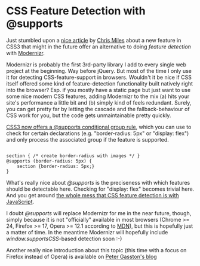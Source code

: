 # CSS Feature Detection with @supports

Just stumbled upon a [nice article][art] by [Chris Miles][cm] about a new feature in CSS3 that might in the future offer an alternative to doing *feature detection* with [Modernizr][mod].

Modernizr is probably the first 3rd-party library I add to every single web project at the beginning. Way before jQuery. But most of the time I only use it for detecting CSS-feature-support in browsers. Wouldn't it be nice if CSS itself offered some kind of feature-detection functionality built natively right into the browser? Esp. if you mostly have a static page but just want to use some nice modern CSS features, adding Modernizr to the mix (a) hits your site's performance a little bit and (b) simply kind of feels redundant. Surely, you can get pretty far by letting the cascade and the fallback-behaviour of CSS work for you, but the code gets unmaintainable pretty quickly.

[CSS3 now offers a @supports conditional group rule][w3c], which you can use to check for certain declarations (e.g. "border-radius: 5px" or "display: flex") and only process the associated group if the feature is supported.

<pre><code>
section { /* create border-radius with images */ }
@supports (border-radius: 5px) {
    section {border-radius: 5px;}
}
</code></pre>

What's really nice about *@supports* is the preciseness with which features should be detectable here. Checking for "display: flex" becomes trivial here. And you get around [the whole mess that CSS feature detection is with JavaScript][jsm].

I doubt *@supports* will replace Modernizr for me in the near future, though, simply because it is not "officially" available in most browsers (Chrome >= 24, Firefox >= 17, Opera >= 12.1 according to [MDN][mdn]), but this is hopefully just a matter of time. In the meantime Modernizr will hopefully include *window.supportsCSS*-based detection soon :-)

Another really nice introduction about this topic (this time with a focus on Firefox instead of Opera) is available on [Peter Gasston's blog][pga]

[art]: http://dev.opera.com/articles/view/native-css-feature-detection-via-the-supports-rule/
[cm]: http://my.opera.com/chrismills/about/
[mod]: http://modernizr.com/
[jsm]: https://github.com/Modernizr/Modernizr/blob/master/feature-detects/css-fontface.js
[mdn]: https://developer.mozilla.org/en-US/docs/CSS/@supports
[w3c]: http://dev.w3.org/csswg/css3-conditional/#at-supports
[pga]: http://www.broken-links.com/2012/08/06/firefox-supports-supports-gets-my-support/
